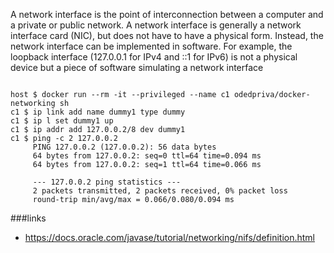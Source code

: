 A network interface is the point of interconnection between a computer and a private or public network. 
A network interface is generally a network interface card (NIC), but does not have to have a physical form.
Instead, the network interface can be implemented in software. 
For example, the loopback interface (127.0.0.1 for IPv4 and ::1 for IPv6) is not a physical device but a piece of software simulating a network interface

~~~

host $ docker run --rm -it --privileged --name c1 odedpriva/docker-networking sh
c1 $ ip link add name dummy1 type dummy
c1 $ ip l set dummy1 up
c1 $ ip addr add 127.0.0.2/8 dev dummy1
c1 $ ping -c 2 127.0.0.2
     PING 127.0.0.2 (127.0.0.2): 56 data bytes
     64 bytes from 127.0.0.2: seq=0 ttl=64 time=0.094 ms
     64 bytes from 127.0.0.2: seq=1 ttl=64 time=0.066 ms
     
     --- 127.0.0.2 ping statistics ---
     2 packets transmitted, 2 packets received, 0% packet loss
     round-trip min/avg/max = 0.066/0.080/0.094 ms

~~~

###links 

* https://docs.oracle.com/javase/tutorial/networking/nifs/definition.html

